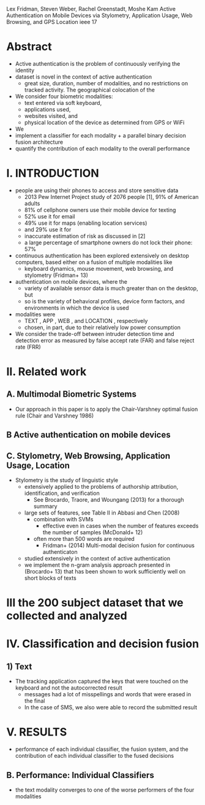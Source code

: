 Lex Fridman, Steven Weber, Rachel Greenstadt, Moshe Kam
Active Authentication on Mobile Devices
  via Stylometry, Application Usage, Web Browsing, and GPS Location
ieee 17

# Abstract

* Active authentication is the problem of continuously verifying the identity
* dataset is novel in the context of active authentication
  * great size, duration, number of modalities, and no restrictions on tracked
    activity. The geographical colocation of the
* We consider four biometric modalities:
  * text entered via soft keyboard,
  * applications used,
  * websites visited, and
  * physical location of the device as determined from GPS or WiFi
*  We
  * implement a classifier for each modality +
    a parallel binary decision fusion architecture
  * quantify the contribution of each modality to the overall performance

# I. INTRODUCTION

* people are using their phones to access and store sensitive data
  * 2013 Pew Internet Project study of 2076 people [1], 91% of American adults
  * 81% of cellphone owners use their mobile device for texting
  * 52% use it for email
  * 49% use it for maps (enabling location services)
  * and 29% use it for
  * inaccurate estimation of risk as discussed in [2]
  * a large percentage of smartphone owners do not lock their phone: 57%
* continuous authentication has been explored extensively on desktop computers,
  based either on a fusion of multiple modalities like
  * keyboard dynamics, mouse movement, web browsing, and stylometry
    (Fridman+ 13)
* authentication on mobile devices, where the
  * variety of available sensor data is much greater than on the desktop, but
  * so is the variety of behavioral profiles, device form factors, and
    environments in which the device is used
* modalities were
  * TEXT , APP , WEB , and LOCATION , respectively
  * chosen, in part, due to their relatively low power consumption
* We consider the trade-off between intruder detection time and detection error
  as measured by false accept rate (FAR) and false reject rate (FRR)

# II. Related work

## A. Multimodal Biometric Systems

* Our approach in this paper is to apply the Chair-Varshney optimal fusion rule
  (Chair and Varshney 1986)

## B Active authentication on mobile devices

## C. Stylometry, Web Browsing, Application Usage, Location

* Stylometry is the study of linguistic style
  * extensively applied to the problems of authorship attribution,
    identification, and verification
    * See Brocardo, Traore, and Woungang (2013) for a thorough summary
  * large sets of features, see Table II in Abbasi and Chen (2008)
    * combination with SVMs
      * effective even in cases when the number of features exceeds the
        number of samples (McDonald+ 12)
    * often more than 500 words are required
      * Fridman+ (2014) Multi-modal decision fusion for continuous authenticaton
  * studied extensively in the context of active authentication
  * we implement the n-gram analysis approach presented in (Brocardo+ 13)
    that has been shown to work sufficiently well on short blocks of texts

# III the 200 subject dataset that we collected and analyzed

# IV. Classification and decision fusion

## 1) Text

* The tracking application captured the keys that were touched on the
  keyboard and not the autocorrected result
  * messages had a lot of misspellings and words that were erased in the final
  * In the case of SMS, we also were able to record the submitted result

# V. RESULTS

* performance of each individual classifier, the fusion system, and the
  contribution of each individual classifier to the fused decisions

## B. Performance: Individual Classifiers

* the text modality converges to one of the worse performers of the four
  modalities
